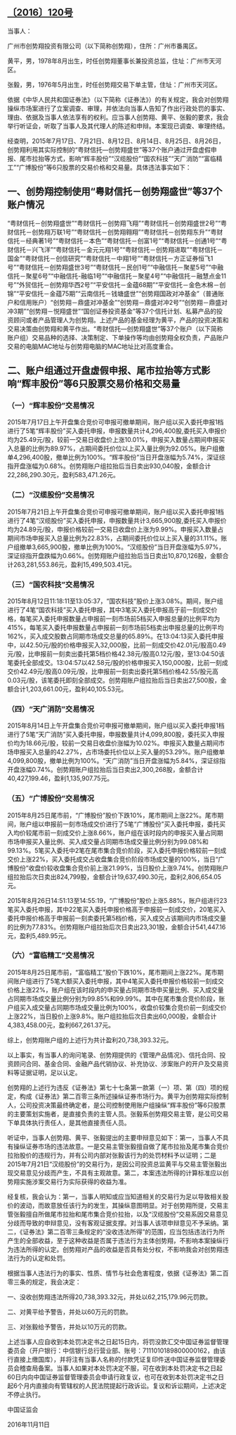 ## [〔2016〕120号](http://www.csrc.gov.cn/pub/zjhpublic/G00306212/201612/t20161208_307474.htm)




当事人：

广州市创势翔投资有限公司（以下简称创势翔），住所：广州市番禺区。

黄平，男，1978年8月出生，时任创势翔董事长兼投资总监，住址：广州市天河区。

张毅，男，1976年5月出生，时任创势翔交易下单主管，住址：广州市天河区。

依据《中华人民共和国证券法》（以下简称《证券法》）的有关规定，我会对创势翔操纵市场案进行了立案调查、审理，并依法向当事人告知了作出行政处罚的事实、理由、依据及当事人依法享有的权利。应当事人创势翔、黄平、张毅的要求，我会举行听证会，听取了当事人及其代理人的陈述和申辩。本案现已调查、审理终结。

经查明，2015年7月17日、7月21日、8月12日、8月14日、8月25日、8月26日，创势翔利用其实际控制的“粤财信托—创势翔盛世”等37个账户通过开盘虚假申报、尾市拉抬等方式，影响“辉丰股份”“汉缆股份”“国农科技”“天广消防”“富临精工”“广博股份”等6只股票的交易价格和交易量。具体违法事实如下：

## 一、创势翔控制使用“粤财信托－创势翔盛世”等37个账户情况

“粤财信托－创势翔盛世”“粤财信托－创势翔飞翔”“粤财信托－创势翔盛世2号”“粤财信托－创势翔万联1号”“粤财信托－创势翔翱翔”“粤财信托－创势翔东升”“粤财信托－经典著1号”“粤财信托－本色”“粤财信托－创富1号”“粤财信托－创通1号”“粤财信托－兴飞洋”“粤财信托－金元元翔1号”“粤财信托－创势翔进取”“粤财信托－国金”“粤财信托－创信研究”“粤财信托－中翔1号”“粤财信托－方正证券恒飞1号”“粤财信托－创势翔盛世3号”“粤财信托－民创1号”“中融信托－聚星5号”“中融信托－聚星6号”“中融信托-融临1号”“中融信托－聚星4号”“中融信托－融慧点金11号”“外贸信托－创势翔华西2号”“平安信托－金蕴68期”“平安信托－金色木棉－创锦”“平安信托－金蕴75期”“云南信托－钱塘盛世”“创势翔国政对冲基金”（普通账户和信用账户）“创势翔－鼎盛对冲基金”“创势翔－鼎盛对冲2号”“创势翔－鼎盛对冲3期”“创势翔－悦翔盛世”“国创证券投资基金”等37个信托计划、私募产品的投资顾问或者产品管理人为创势翔。上述产品的基金经理为黄平，产品的投资决策和交易决策由创势翔和黄平作出。“粤财信托—创势翔盛世”等37个账户（以下简称账户组）交易品种的选择、决策制定、下单操作等均由创势翔全权负责，产品账户交易的电脑MAC地址与创势翔电脑的MAC地址比对高度重合。

## 二、账户组通过开盘虚假申报、尾市拉抬等方式影响“辉丰股份”等6只股票交易价格和交易量

### （一）“辉丰股份”交易情况

2015年7月17日上午开盘集合竞价可申报可撤单期间，账户组以买入委托申报1档进行了5笔“辉丰股份”买入委托申报，申报数量共计4,296,400股,委托买入申报价均为25.49元/股，较前一交易日收盘价上涨10.01%，申报买入数量占期间申报买入总量的比例为89.97%，占期间委托价位以上买入量比例为92.05%。账户组撤单4,296,400股，撤单比例为100%。“辉丰股份”当日开盘涨幅为5.74%，深证综指开盘涨幅为0.68%。创势翔账户组拉抬后当日卖出930,040股，金额合计22,286,290.30元，盈利583,471.26元。

### （二）“汉缆股份”交易情况

2015年7月21日上午开盘集合竞价可申报可撤单期间，账户组以买入委托申报1档进行了4笔“汉缆股份”买入委托申报，申报数量共计3,665,900股,委托买入申报价均为24.89元/股，申报价格较前一交易日收盘价上涨为9.99%。申报买入数量占期间市场申报买入总量比例为22.83%，占期间委托价位以上买入量的31.11%。账户组撤单3,665,900股，撤单比例为100%。“汉缆股份”当日开盘涨幅为5.97%，深证综指开盘跌幅为0.66%。创势翔账户组拉抬后当日卖出10,870,126股，金额合计263,281,553.86元，盈利15,499,503.41元。

### （三）“国农科技”交易情况

2015年8月12日11:18:11至13:05:37，“国农科技”股价上涨3.08%。期间，账户组进行了4笔“国农科技”买入委托申报，其中3笔买入委托申报高于前一刻成交价格，每笔买入委托申报数量占申报前一刻市场前5档买入申报总量的比例平均为415%，每笔买入委托申报数量占申报前一刻市场前5档卖出申报总量的比例平均162%，买入成交股数占同期市场成交总量的65.89%。在13:04:13买入委托申报中，以42.50元/股的价格申报买入32,000股，比前一刻成交价42.01元/股高0.49元/股，比申报前一刻卖出委托第5档价格42.38元/股高0.12元/股，至13:04:50该笔委托全部成交。13:04:57以42.58元/股的价格申报买入150,000股，比前一刻成交价42.49元/股高0.09元/股，比申报前一刻卖出委托第5档价格42.55/股元高0.03元/股，该笔委托即刻全部成交。创势翔账户组拉抬后当日卖出27,500股，金额合计1,203,661.00元，盈利40,105.53元。

### （四）“天广消防”交易情况

2015年8月14日上午开盘集合竞价可申报可撤单期间，账户组以买入委托申报1档进行了5笔“天广消防”买入委托申报，申报数量共计4,099,800股，委托买入申报价均为18.66元/股，较前一交易日收盘价涨幅为10.02%。申报买入数量占期间市场申报买入总量的42.27%，占市场委托价位以上买入量的53.29%。账户组撤单4,099,800股，撤单比例为100%。“天广消防”当日开盘涨幅为5.84%，深证综指开盘涨幅0.74%。创势翔账户组拉抬后当日卖出2,300,268股，金额合计40,427,199.46，盈利1,135,907.75元。

### （五）“广博股份”交易情况

2015年8月25日尾市前，“广博股份”股价下跌10%，尾市期间上涨22%。尾市期间，账户组以申报前一刻市场成交价进行了5笔“广博股份”买入委托申报，委托买入均价较尾市前一刻成交价上涨8.66%，账户组在该时段内的申报买入量占同期市场申报买入量比例、买入成交量占同期市场成交量比例分别为99.08%和99.13%。5笔买入委托中2笔在尾市集合竞价阶段，买入委托申报价格较前一刻成交价上涨22%，买入委托成交占收盘集合竞价阶段市场成交量的100%，当日“广博股份”收盘价较收盘集合竞价前上涨21.99%，当日股价上涨9.74%。创势翔账户组拉抬后次日卖出824,799股，金额合计19,637,490.30元，盈利2,806,654.05元。

2015年8月26日14:51:13至14:55:19，“广博股份”股价上涨5.88%，账户组进行23笔买入委托申报，其中22笔买入委托申报价格高于申报前一刻成交价，20笔买入委托申报价格高于申报前一刻卖委托第5档价格，买入成交占该期间内市场成交量的比例为77.83%。创势翔账户组拉抬后次日卖出23,301股，金额合计541,447.16元，盈利5,489.95元。

### （六）“富临精工”交易情况

2015年8月25日尾市前，“富临精工”股价下跌10%，尾市期间上涨22%。尾市期间账户组进行了5笔大额买入委托申报，其中4笔买入委托申报价格较前一刻成交价格上涨22%，账户组在该时段内的申买量占同期市场申买量比例、买入成交量占同期市场成交量比例分别为99.85%和99.99%。其中在尾市集合竞价阶段，账户组买入成交量占同期市场成交量比例为100%，收盘价较集合竞价前一刻成交价上涨22%，当日股价上涨9.8%。账户组拉抬后次日卖出60,000股，金额合计4,383,458.00元，盈利667,261.37元。

综上，创势翔账户组的上述行为共计盈利20,738,393.32元。

以上事实，有当事人的询问笔录、创势翔提供的《管理产品情况》、信托合同、投资顾问合同、基金合同、金融产品代销协议、补充协议、涉案账户的开户及交易资料等证据证明，足以认定。

创势翔的上述行为违反《证券法》第七十七条第一款第（一）项、第（四）项的规定，构成《证券法》第二百零三条所述操纵证券市场行为。黄平为创势翔实际控制人，公司投资决策最终确定者，是公司控制使用账户组操纵“辉丰股份”等6只股票的主要策划实施者，是直接负责的主管人员。张毅系创势翔交易主管，是公司交易下单具体执行责任人，是其他直接责任人员。

听证中，当事人创势翔、黄平、张毅提出的主要申辩意见如下：第一，当事人不具有操纵证券市场的违法故意。一是交易主管张毅擅自做了尾市拉抬及尾市集合竞价拉抬股价的违规行为，并有公司内部对张毅该行为的处罚材料予以证明；二是2015年7月21日“汉缆股份”的交易行为，是因公司投资总监黄平与交易主管张毅出现交易意见分歧而产生，不具有主观故意。第二，本案违法所得的计算标准应以创势翔实施涉案交易行为实际获得的收益为准。

经复核，我会认为：第一，当事人明知或应当知道相关的交易行为足以导致相关股价的波动，而故意放任该行为的发生，其操纵意图明显。对于创势翔所提，交易主管张毅擅自所做尾市拉抬和尾市集合竞价拉抬，以及“汉缆股份”交易系因交易意见分歧而导致的申辩意见，没有客观证据支撑。对当事人该项申辩意见不予采纳。第二，《证券法》第二百零三条规定的“没收违法所得”的范围，应当包括违法行为所产生的全部收益，至于这种收益是否属于违法行为主体创势翔，不影响本案操纵行为违法所得的认定。创势翔对产品的收益是否具有处分权，不影响我会对创势翔违法行为的认定和处罚。

根据当事人违法行为的事实、性质、情节与社会危害程度，依据《证券法》第二百零三条的规定，我会决定：

一、没收创势翔违法所得20,738,393.32元，并处以62,215,179.96元罚款。

二、对黄平给予警告，并处以60万元的罚款。

三、对张毅给予警告，并处以10万元的罚款。

上述当事人应自收到本处罚决定书之日起15日内，将罚没款汇交中国证券监督管理委员会（开户银行：中信银行总行营业部、账号：7111010189800000162，由该行直接上缴国库），并将注有当事人名称的付款凭证复印件送中国证券监督管理委员会稽查局备案。当事人如果对本处罚决定不服，可在收到本处罚决定书之日起60日内向中国证券监督管理委员会申请行政复议，也可在收到本处罚决定书之日起6个月内直接向有管辖权的人民法院提起行政诉讼。复议和诉讼期间，上述决定不停止执行。

 

 

 

 

中国证监会       

2016年11月11日    